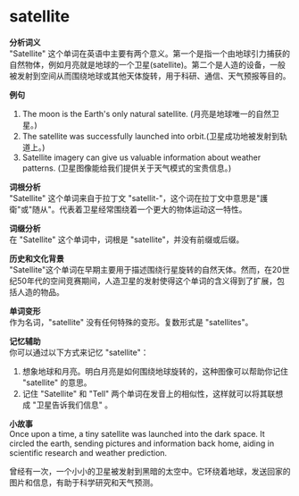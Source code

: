 # satellite

**分析词义**  
"Satellite" 这个单词在英语中主要有两个意义。第一个是指一个由地球引力捕获的自然物体，例如月亮就是地球的一个卫星(satellite)。第二个是人造的设备，一般被发射到空间从而围绕地球或其他天体旋转，用于科研、通信、天气预报等目的。

  

**例句**

  

1.  The moon is the Earth's only natural satellite. (月亮是地球唯一的自然卫星。)
2.  The satellite was successfully launched into orbit.(卫星成功地被发射到轨道上。)
3.  Satellite imagery can give us valuable information about weather patterns. (卫星图像能给我们提供关于天气模式的宝贵信息。)

  

**词根分析**  
"Satellite" 这个单词来自于拉丁文 "satellit-"，这个词在拉丁文中意思是"護衛"或"随从"。代表着卫星经常围绕着一个更大的物体运动这一特性。

  

**词缀分析**  
在 "Satellite" 这个单词中，词根是 "satellite"，并没有前缀或后缀。

  

**历史和文化背景**  
"Satellite"这个单词在早期主要用于描述围绕行星旋转的自然天体。然而，在20世纪50年代的空间竞赛期间，人造卫星的发射使得这个单词的含义得到了扩展，包括人造的物品。

  

**单词变形**  
作为名词，"satellite" 没有任何特殊的变形。复数形式是 "satellites"。

  

**记忆辅助**  
你可以通过以下方式来记忆 "satellite"：

  

1.  想象地球和月亮。明白月亮是如何围绕地球旋转的，这种图像可以帮助你记住 "satellite" 的意思。
2.  记住 "Satellite" 和 "Tell" 两个单词在发音上的相似性，这样就可以将其联想成 "卫星告诉我们信息" 。

  

**小故事**  
Once upon a time, a tiny satellite was launched into the dark space. It circled the earth, sending pictures and information back home, aiding in scientific research and weather prediction.

  

曾经有一次，一个小小的卫星被发射到黑暗的太空中。它环绕着地球，发送回家的图片和信息，有助于科学研究和天气预测。
